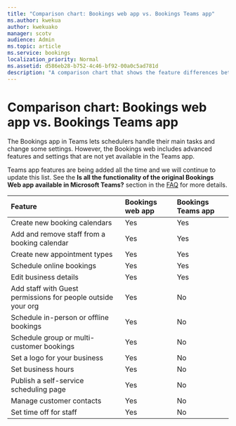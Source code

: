```yaml
---
title: "Comparison chart: Bookings web app vs. Bookings Teams app"
ms.author: kwekua
author: kwekuako
manager: scotv
audience: Admin
ms.topic: article
ms.service: bookings
localization_priority: Normal
ms.assetid: d586eb28-b752-4c46-bf92-00a0c5ad781d
description: "A comparison chart that shows the feature differences between the Bookings web app and the Bookings Teams app."
---
```


# Comparison chart: Bookings web app vs. Bookings Teams app

The Bookings app in Teams lets schedulers handle their main tasks and change some settings. However, the Bookings web includes advanced features and settings that are not yet available in the Teams app.

Teams app features are being added all the time and we will continue to update this list. See the **Is all the functionality of the original Bookings Web app available in Microsoft Teams?** section in the [FAQ](bookings-faq.md) for more details.

| Feature | Bookings web app | Bookings Teams app |
|:---|:---|:---|
| Create new booking calendars | Yes | Yes |
| Add and remove staff from a booking calendar | Yes | Yes |
| Create new appointment types | Yes | Yes |
| Schedule online bookings | Yes | Yes |
| Edit business details | Yes | Yes |
| Add staff with Guest permissions for people outside your org | Yes | No |
| Schedule in-person or offline bookings | Yes | No |
| Schedule group or multi-customer bookings | Yes | No |
| Set a logo for your business | Yes | No |
| Set business hours | Yes | No |
| Publish a self-service scheduling page | Yes | No |
| Manage customer contacts | Yes | No |
| Set time off for staff | Yes | No |
